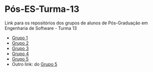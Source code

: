 # Pós-ES-Turma-13
Link para os repositórios dos grupos de alunos de Pós-Graduação em Engenharia de Software - Turma 13

* [Grupo 1](https://github.com/impacta-es13-gcm-grupo01/Impacta-es13-tcc-grupo01.github.io/tree/topic-workshop)
* [Grupo 2](https://github.com/VagnerAlcantara/TCC.github.io/tree/ES13_TCC_V001_PADRONIZACAO_TEMPLATE_IMPACTA)
* [Grupo 3](https://github.com/impacta-es13-gcm-grupo03/impacta-es13-gcm-grupo03.github.io/tree/master/Requisitos)
* [Grupo 4](https://github.com/CidaTorres/Entregaveis_Engenharia_Software)
* [Grupo 5](https://impacta-es13-gcm-grupo05.github.io/)
 * Outro link: do [Grupo 5](https://github.com/impacta-es13-gcm-grupo05/impacta-es13-gcm-grupo05.github.io)

